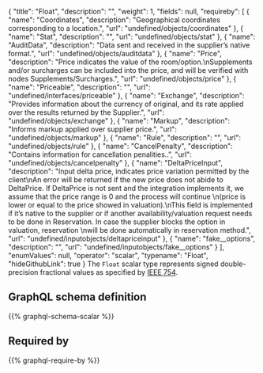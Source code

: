 {
  "title": "Float",
  "description": "",
  "weight": 1,
  "fields": null,
  "requireby": [
    {
      "name": "Coordinates",
      "description": "Geographical coordinates corresponding to a location.",
      "url": "undefined/objects/coordinates"
    },
    {
      "name": "Stat",
      "description": "",
      "url": "undefined/objects/stat"
    },
    {
      "name": "AuditData",
      "description": "Data sent and received in the supplier’s native format.",
      "url": "undefined/objects/auditdata"
    },
    {
      "name": "Price",
      "description": "Price indicates the value of the room/option.\nSupplements and/or surcharges can be included into the price, and will be verified with nodes Supplements/Surcharges.",
      "url": "undefined/objects/price"
    },
    {
      "name": "Priceable",
      "description": "",
      "url": "undefined/interfaces/priceable"
    },
    {
      "name": "Exchange",
      "description": "Provides information about the currency of original, and its rate applied over the results returned by the Supplier.",
      "url": "undefined/objects/exchange"
    },
    {
      "name": "Markup",
      "description": "Informs markup applied over supplier price.",
      "url": "undefined/objects/markup"
    },
    {
      "name": "Rule",
      "description": "",
      "url": "undefined/objects/rule"
    },
    {
      "name": "CancelPenalty",
      "description": "Contains information for cancellation penalities..",
      "url": "undefined/objects/cancelpenalty"
    },
    {
      "name": "DeltaPriceInput",
      "description": "Input delta price, indicates price variation permitted by the client\nAn error will be returned if the new price does not abide to DeltaPrice. If DeltaPrice is not sent and the integration implements it, we assume that the price range is 0 and the process will continue \n(price is lower or equal to the price showed in valuation).\nThis field is implemented if it’s native to the supplier or if another availability/valuation request needs to be done in Reservation. In case the supplier blocks the option in valuation, reservation \nwill be done automatically in reservation method.",
      "url": "undefined/inputobjects/deltapriceinput"
    },
    {
      "name": "fake__options",
      "description": "",
      "url": "undefined/inputobjects/fake__options"
    }
  ],
  "enumValues": null,
  "operator": "scalar",
  "typename": "Float",
  "hideGithubLink": true
}
The `Float` scalar type represents signed double-precision fractional values as specified by [IEEE 754](http://en.wikipedia.org/wiki/IEEE_floating_point). 
## GraphQL schema definition

{{% graphql-schema-scalar %}}

## Required by

{{% graphql-require-by %}}
